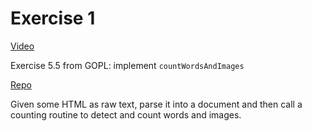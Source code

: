 # Exercise 1
[Video](https://www.youtube.com/watch?v=CR4OYGxaie8&list=PLoILbKo9rG3skRCj37Kn5Zj803hhiuRK6&index=12)

Exercise 5.5 from GOPL: implement `countWordsAndImages`

[Repo](https://github.com/matt4biz/go-class-exer-5.5/tree/start)

Given some HTML as raw text, parse it into a document and then call a counting routine to detect and count words and images.
